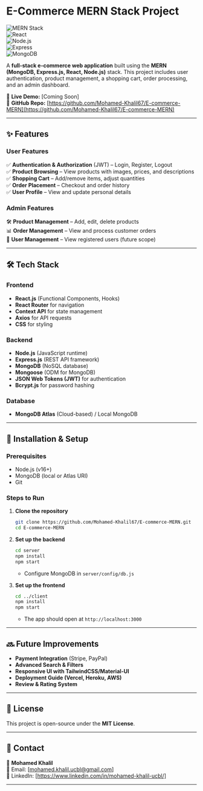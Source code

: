 # **E-Commerce MERN Stack Project**

![MERN Stack](https://img.shields.io/badge/MERN-Stack-blue)  
![React](https://img.shields.io/badge/React-18.2.0-blue)  
![Node.js](https://img.shields.io/badge/Node.js-16.14.0-green)  
![Express](https://img.shields.io/badge/Express-4.18.1-lightgrey)  
![MongoDB](https://img.shields.io/badge/MongoDB-6.0.0-brightgreen)

A **full-stack e-commerce web application** built using the **MERN (MongoDB, Express.js, React, Node.js)** stack. This project includes user authentication, product management, a shopping cart, order processing, and an admin dashboard.

🔗 **Live Demo:** [Coming Soon]  
📂 **GitHub Repo:** [https://github.com/Mohamed-Khalil67/E-commerce-MERN](https://github.com/Mohamed-Khalil67/E-commerce-MERN)

---

## **✨ Features**

### **User Features**

✅ **Authentication & Authorization** (JWT) – Login, Register, Logout  
✅ **Product Browsing** – View products with images, prices, and descriptions  
✅ **Shopping Cart** – Add/remove items, adjust quantities  
✅ **Order Placement** – Checkout and order history  
✅ **User Profile** – View and update personal details

### **Admin Features**

🛠️ **Product Management** – Add, edit, delete products  
📊 **Order Management** – View and process customer orders  
👥 **User Management** – View registered users (future scope)

---

## **🛠️ Tech Stack**

### **Frontend**

- **React.js** (Functional Components, Hooks)
- **React Router** for navigation
- **Context API** for state management
- **Axios** for API requests
- **CSS** for styling

### **Backend**

- **Node.js** (JavaScript runtime)
- **Express.js** (REST API framework)
- **MongoDB** (NoSQL database)
- **Mongoose** (ODM for MongoDB)
- **JSON Web Tokens (JWT)** for authentication
- **Bcrypt.js** for password hashing

### **Database**

- **MongoDB Atlas** (Cloud-based) / Local MongoDB

---

## **🚀 Installation & Setup**

### **Prerequisites**

- Node.js (v16+)
- MongoDB (local or Atlas URI)
- Git

### **Steps to Run**

1. **Clone the repository**

   ```sh
   git clone https://github.com/Mohamed-Khalil67/E-commerce-MERN.git
   cd E-commerce-MERN
   ```

2. **Set up the backend**

   ```sh
   cd server
   npm install
   npm start
   ```

   - Configure MongoDB in `server/config/db.js`

3. **Set up the frontend**
   ```sh
   cd ../client
   npm install
   npm start
   ```
   - The app should open at `http://localhost:3000`

---

## **🔜 Future Improvements**

- **Payment Integration** (Stripe, PayPal)
- **Advanced Search & Filters**
- **Responsive UI with TailwindCSS/Material-UI**
- **Deployment Guide (Vercel, Heroku, AWS)**
- **Review & Rating System**

---

## **📜 License**

This project is open-source under the **MIT License**.

---

## **🤝 Contact**

👤 **Mohamed Khalil**  
📧 Email: [mohamed.khalil.ucbl@gmail.com]  
🔗 LinkedIn: [https://www.linkedin.com/in/mohamed-khalil-ucbl/]

---
